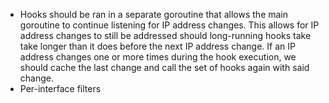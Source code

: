 - Hooks should be ran in a separate goroutine that allows the main goroutine to continue listening for IP address changes. This allows for IP address changes to still be addressed should long-running hooks take take longer than it does before the next IP address change. If an IP address changes one or more times during the hook execution, we should cache the last change and call the set of hooks again with said change.
- Per-interface filters
